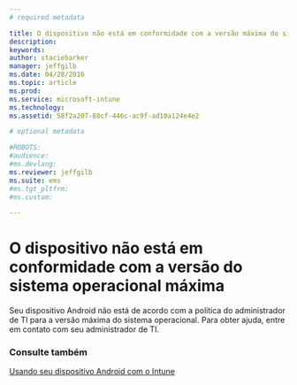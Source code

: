 ```yaml
---
# required metadata

title: O dispositivo não está em conformidade com a versão máxima do sistema operacional | Microsoft Intune
description:
keywords:
author: staciebarker
manager: jeffgilb
ms.date: 04/28/2016
ms.topic: article
ms.prod:
ms.service: microsoft-intune
ms.technology:
ms.assetid: 58f2a207-88cf-446c-ac9f-ad10a124e4e2

# optional metadata

#ROBOTS:
#audience:
#ms.devlang:
ms.reviewer: jeffgilb
ms.suite: ems
#ms.tgt_pltfrm:
#ms.custom:

---
```


# O dispositivo não está em conformidade com a versão do sistema operacional máxima

Seu dispositivo Android não está de acordo com a política do administrador de TI para a versão máxima do sistema operacional. Para obter ajuda, entre em contato com seu administrador de TI.

### Consulte também
[Usando seu dispositivo Android com o Intune](using-your-android-device-with-intune.md)

<!--HONumber=May16_HO1-->


